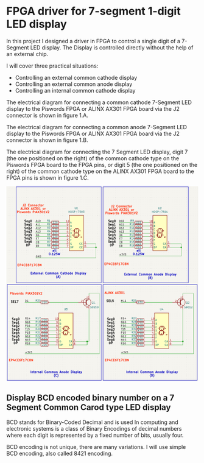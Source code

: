 # FPGA driver for 7-segment 1-digit LED display
In this project I designed a driver in FPGA to control a single digit of a 7-Segment LED display. The Display is controlled directly without the help of an external chip.

I will cover three practical situations:
- Controlling an external common cathode display
- Controlling an external common anode display
- Controlling an internal common cathode display

The electrical diagram for connecting a common cathode 7-Segment LED display to the Piswords FPGA or ALINX AX301 FPGA board via the J2 connector is shown in figure 1.A.

The electrical diagram for connecting a common anode 7-Segment LED display to the Piswords FPGA or ALINX AX301 FPGA board via the J2 connector is shown in figure 1.B.

The electrical diagram for connecting the 7 Segment LED display, digit 7 (the one positioned on the right) of the common cathode type on the Piswords FPGA board to the FPGA pins, or digit 5 ​​(the one positioned on the right) of the common cathode type on the ALINX AX301 FPGA board to the FPGA pins is shown in figure 1.C.

![ Figure 1 ](/Pictures/Figure1.png)

## Display BCD encoded binary number on a 7 Segment Common Carod type LED display
BCD stands for Binary-Coded Decimal and is used In computing and electronic systems is a class of Binary Encodings of decimal numbers where each digit is represented by a fixed number of bits, usually four.

BCD encoding is not unique, there are many variations. I will use simple BCD encoding, also called 8421 encoding.

